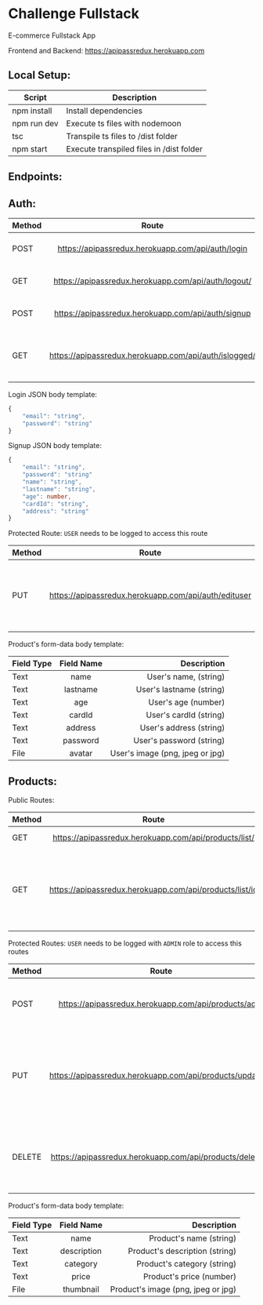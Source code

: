 # Challenge Fullstack

E-commerce Fullstack App

Frontend and Backend: https://apipassredux.herokuapp.com

## Local Setup:

| Script      | Description                              |
| ----------- | ---------------------------------------- |
| npm install | Install dependencies                     |
| npm run dev | Execute ts files with nodemoon           |
| tsc         | Transpile ts files to /dist folder       |
| npm start   | Execute transpiled files in /dist folder |

## Endpoints:

## Auth:

| Method |                         Route                         |                                    Description |
| ------ | :---------------------------------------------------: | ---------------------------------------------: |
| POST   |   https://apipassredux.herokuapp.com/api/auth/login   |                     Login by passing JSON body |
| GET    |  https://apipassredux.herokuapp.com/api/auth/logout/  |                     Logout the current session |
| POST   |  https://apipassredux.herokuapp.com/api/auth/signup   |                    Signup by passing JSON body |
| GET    | https://apipassredux.herokuapp.com/api/auth/islogged/ | Check if the user is logged, returns a boolean |

Login JSON body template:

```Typescript
{
    "email": "string",
    "password": "string"
}
```

Signup JSON body template:

```Typescript
{
    "email": "string",
    "password": "string"
    "name": "string",
    "lastname": "string",
    "age": number,
    "cardId": "string",
    "address": "string"
}
```

Protected Route: `USER` needs to be logged to access this route

| Method |                        Route                         |                                                          Description |
| ------ | :--------------------------------------------------: | -------------------------------------------------------------------: |
| PUT    | https://apipassredux.herokuapp.com/api/auth/edituser | Update user fields by passing a form-data body with fields to update |

Product's form-data body template:

| Field Type | Field Name |                     Description |
| ---------- | :--------: | ------------------------------: |
| Text       |    name    |           User's name, (string) |
| Text       |  lastname  |        User's lastname (string) |
| Text       |    age     |             User's age (number) |
| Text       |   cardId   |          User's cardId (string) |
| Text       |  address   |         User's address (string) |
| Text       |  password  |        User's password (string) |
| File       |   avatar   | User's image (png, jpeg or jpg) |

## Products:

Public Routes:

| Method |                          Route                          |                                                              Description |
| ------ | :-----------------------------------------------------: | -----------------------------------------------------------------------: |
| GET    |  https://apipassredux.herokuapp.com/api/products/list/  |                                                        List all products |
| GET    | https://apipassredux.herokuapp.com/api/products/list/id | List a product by id, if a product doesn't exist return an error message |

Protected Routes: `USER` needs to be logged with `ADMIN` role to access this routes

| Method |                           Route                           |                                                                                  Description |
| ------ | :-------------------------------------------------------: | -------------------------------------------------------------------------------------------: |
| POST   |   https://apipassredux.herokuapp.com/api/products/add/    |                                                    Add a product by passing a form-data body |
| PUT    | https://apipassredux.herokuapp.com/api/products/update/id | Updates a product by passing the product's id and a form-data body with the fields to update |
| DELETE | https://apipassredux.herokuapp.com/api/products/delete/id |                           Delete a product from the product list by passing the product's id |

Product's form-data body template:

| Field Type | Field Name  |                        Description |
| ---------- | :---------: | ---------------------------------: |
| Text       |    name     |            Product's name (string) |
| Text       | description |     Product's description (string) |
| Text       |  category   |        Product's category (string) |
| Text       |    price    |           Product's price (number) |
| File       |  thumbnail  | Product's image (png, jpeg or jpg) |

##

